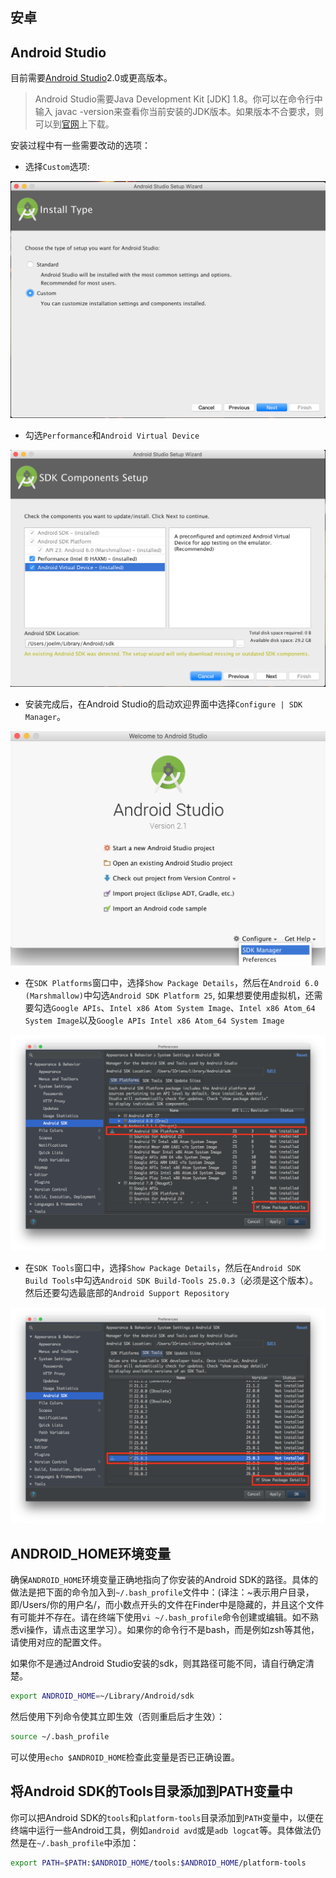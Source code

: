 ## 安卓

## Android Studio
目前需要[Android Studio](http://developer.android.com/sdk/index.html)2.0或更高版本。

> Android Studio需要Java Development Kit [JDK] 1.8。你可以在命令行中输入 javac -version来查看你当前安装的JDK版本。如果版本不合要求，则可以到[官网](http://www.oracle.com/technetwork/java/javase/downloads/jdk8-downloads-2133151.html
)上下载。


安装过程中有一些需要改动的选项：

- 选择`Custom`选项:

![](assets/env-setup/react-native-android-studio-custom-install.png)

- 勾选`Performance`和`Android Virtual Device`

![](assets/env-setup/react-native-android-studio-additional-installs.png)

- 安装完成后，在Android Studio的启动欢迎界面中选择`Configure | SDK Manager`。

![](assets/env-setup/react-native-android-studio-configure-sdk.png)

- 在`SDK Platforms`窗口中，选择`Show Package Details`，然后在`Android 6.0 (Marshmallow)`中勾选`Android SDK Platform 25`, 如果想要使用虚拟机，还需要勾选`Google APIs`、`Intel x86 Atom System Image`、`Intel x86 Atom_64 System Image`以及`Google APIs Intel x86 Atom_64 System Image`

![](assets/env-setup/react-native-android-studio-android-sdk-platforms.png)

- 在`SDK Tools`窗口中，选择`Show Package Details`，然后在`Android SDK Build Tools`中勾选`Android SDK Build-Tools 25.0.3`（必须是这个版本）。然后还要勾选最底部的`Android Support Repository`

![](assets/env-setup/react-native-android-studio-android-sdk-build-tools.png)

## ANDROID_HOME环境变量

确保`ANDROID_HOME`环境变量正确地指向了你安装的Android SDK的路径。具体的做法是把下面的命令加入到`~/.bash_profile`文件中：(译注：~表示用户目录，即/Users/你的用户名/，而小数点开头的文件在Finder中是隐藏的，并且这个文件有可能并不存在。请在终端下使用`vi ~/.bash_profile`命令创建或编辑。如不熟悉vi操作，请点击这里学习）。如果你的命令行不是bash，而是例如zsh等其他，请使用对应的配置文件。

如果你不是通过Android Studio安装的sdk，则其路径可能不同，请自行确定清楚。

```sh
export ANDROID_HOME=~/Library/Android/sdk
```

然后使用下列命令使其立即生效（否则重启后才生效）：

```sh
source ~/.bash_profile
```

可以使用`echo $ANDROID_HOME`检查此变量是否已正确设置。

## 将Android SDK的Tools目录添加到PATH变量中

你可以把Android SDK的`tools`和`platform-tools`目录添加到`PATH`变量中，以便在终端中运行一些Android工具，例如`android avd`或是`adb logcat`等。具体做法仍然是在`~/.bash_profile`中添加：

```sh
export PATH=$PATH:$ANDROID_HOME/tools:$ANDROID_HOME/platform-tools
```